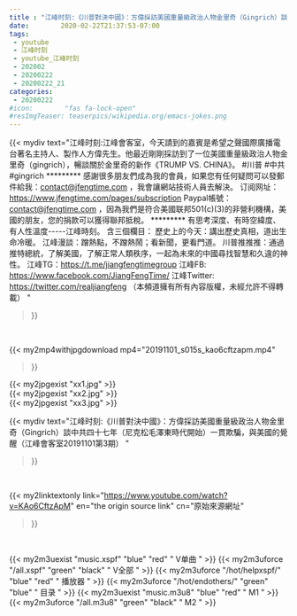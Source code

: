 ```yaml
---
title : "江峰时刻:《川普對決中國》：方偉採訪美國重量級政治人物金里奇（Gingrich）談中共四十七年（尼克松毛澤東時代開始）一貫欺騙，與美國的覺醒（江峰會客室20191101第3期） "
date:        2020-02-22T21:37:53-07:00
tags:
 - youtube
 - 江峰时刻
 - youtube_江峰时刻
 - 202002
 - 20200222
 - 20200222_21
categories:
 - 20200222
#icon:        "fas fa-lock-open"
#resImgTeaser: teaserpics/wikipedia.org/emacs-jokes.png
---
```


{{< mydiv text="江峰时刻:江峰會客室，今天請到的嘉賓是希望之聲國際廣播電台著名主持人、製作人方偉先生。他最近剛剛採訪到了一位美國重量級政治人物金里奇（gingrich），暢談關於金里奇的新作《TRUMP VS. CHINA》。 #川普  #中共  #gingrich     ********* 感謝很多朋友們成為我的會員，如果您有任何疑問可以發郵件給我：contact@jfengtime.com ，我會讓網站技術人員去解決。 订阅网址：https://www.jfengtime.com/pages/subscription Paypal帳號：contact@jfengtime.com ，因為我們是符合美國联邦501(c)(3)的非營利機構，美國的朋友，您的捐款可以獲得聯邦抵稅。     ********* 有思考深度、有時空緯度、有人性溫度-----江峰時刻。 含三個欄目： 歷史上的今天：講出歷史真相，道出生命冷暖。 江峰漫談：蹭熱點，不蹭熱鬧；看新聞，更看門道。 川普推推推：通過推特總統，了解美國，了解正常人類秩序，一起為未來的中國尋找智慧和久違的神性。  江峰TG：https://t.me/jiangfengtimegroup 江峰FB: https://www.facebook.com/JiangFengTime/ 江峰Twitter: https://twitter.com/realjiangfeng （本頻道擁有所有內容版權，未經允許不得轉載） "
>}}
<br>


{{< my2mp4withjpgdownload mp4="20191101_s015s_kao6cftzapm.mp4"
>}}

{{< my2jpgexist "xx1.jpg" >}}<br>
{{< my2jpgexist "xx2.jpg" >}}<br>
{{< my2jpgexist "xx3.jpg" >}}<br>



{{< mydiv text="江峰时刻:《川普對決中國》：方偉採訪美國重量級政治人物金里奇（Gingrich）談中共四十七年（尼克松毛澤東時代開始）一貫欺騙，與美國的覺醒（江峰會客室20191101第3期） "
>}}
<br>

{{< my2linktextonly link="https://www.youtube.com/watch?v=KAo6CftzApM"
en="the origin source link" cn="原始來源網址"
>}}


<br>

{{< my2m3uexist "music.xspf"        "blue"   "red"    " V单曲 " >}} {{< my2m3uforce "/all.xspf"         "green"  "black"  " V全部 " >}} {{< my2m3uforce "/hot/helpxspf/"    "blue"   "red"    " 播放器 " >}} {{< my2m3uforce "/hot/endothers/"   "green"  "blue"   " 目录 " >}} {{< my2m3uexist "music.m3u8"        "blue"   "red"    " M1 " >}} {{< my2m3uforce "/all.m3u8"         "green"  "black"  " M2 " >}} 
